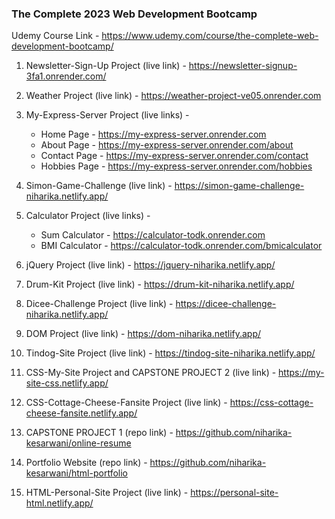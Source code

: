 ### The Complete 2023 Web Development Bootcamp

Udemy Course Link - https://www.udemy.com/course/the-complete-web-development-bootcamp/

1. Newsletter-Sign-Up Project (live link) - https://newsletter-signup-3fa1.onrender.com/

2. Weather Project (live link) - https://weather-project-ve05.onrender.com

3. My-Express-Server Project (live links) -
    - Home Page - https://my-express-server.onrender.com
    - About Page - https://my-express-server.onrender.com/about
    - Contact Page - https://my-express-server.onrender.com/contact
    - Hobbies Page - https://my-express-server.onrender.com/hobbies

4. Simon-Game-Challenge (live link) - https://simon-game-challenge-niharika.netlify.app/

5. Calculator Project (live links) -
    - Sum Calculator - https://calculator-todk.onrender.com
    - BMI Calculator - https://calculator-todk.onrender.com/bmicalculator

6. jQuery Project (live link) - https://jquery-niharika.netlify.app/

7. Drum-Kit Project (live link) - https://drum-kit-niharika.netlify.app/

8. Dicee-Challenge Project (live link) - https://dicee-challenge-niharika.netlify.app/

9. DOM Project (live link) - https://dom-niharika.netlify.app/

10. Tindog-Site Project (live link) - https://tindog-site-niharika.netlify.app/

11. CSS-My-Site Project and CAPSTONE PROJECT 2 (live link) - https://my-site-css.netlify.app/

12. CSS-Cottage-Cheese-Fansite Project (live link) - https://css-cottage-cheese-fansite.netlify.app/

13. CAPSTONE PROJECT 1 (repo link) - https://github.com/niharika-kesarwani/online-resume

14. Portfolio Website (repo link) - https://github.com/niharika-kesarwani/html-portfolio

15. HTML-Personal-Site Project (live link) - https://personal-site-html.netlify.app/

